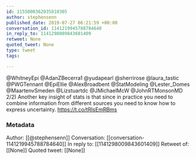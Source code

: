 ```yaml
---
id: 1155000362035810305
author: stephensenn
published_date: 2019-07-27 06:21:59 +00:00
conversation_id: 1141219945788784640
in_reply_to: 1141298009843601409
retweet: None
quoted_tweet: None
type: tweet
tags:

---
```


@WhitneyEpi @AdanZBecerra1 @yudapearl @sherrirose @laura_tastic @PWGTennant @EpiEllie @AlexBroadbent @StatModeling @Lester_Domes @MaartenvSmeden @Lizstuartdc @JMichaelMcW @JohnRTMonsonMD 2/2) Another key insight of stats is that since in practice you need to combine information from different sources you need to know how to express uncertainty. https://t.co/tRIsEmRBms

### Metadata

Author: [[@stephensenn]]
Conversation: [[conversation-1141219945788784640]]
In reply to: [[1141298009843601409]]
Retweet of: [[None]]
Quoted tweet: [[None]]
